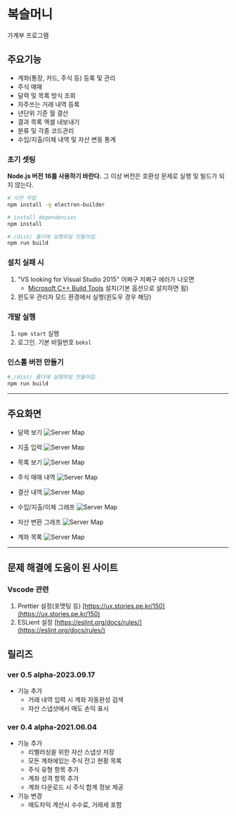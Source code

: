 # 복슬머니

가계부 프로그램

## 주요기능
* 계좌(통장, 카드, 주식 등) 등록 및 관리
* 주식 매매
* 달력 및 목록 방식 조회
* 자주쓰는 거래 내역 등록
* 년단위 기준 월 결산
* 결과 목록 엑셀 내보내기
* 분류 및 각종 코드관리
* 수입/지출/이체 내역 및 자산 변동 통계

### 초기 셋팅

**Node.js 버전 16를 사용하기 바란다.** 그 이상 버전은 호환성 문제로 실행 및 빌드가 되지 않는다.

```bash
# 사전 작업
npm install -g electron-builder

# install dependencies
npm install

#./dist/ 폴더에 실행파일 만들어짐.
npm run build
```

### 설치 실패 시
1. "VS looking for Visual Studio 2015" 어쩌구 저쩌구 에러가 나오면
   - [Microsoft C++ Build Tools](https://visualstudio.microsoft.com/ko/visual-cpp-build-tools/) 설치(기본 옵션으로 설치하면 됨)
2. 윈도우 관리자 모드 환경에서 실행(윈도우 경우 해당)

### 개발 실행
1. `npm start` 실행
1. 로그인. 기본 비밀번호 `boksl`

### 인스톨 버전 만들기

```bash
#./dist/ 폴더에 실행파일 만들어짐.
npm run build
```

---
## 주요화면
* 달력 보기
![Server Map](readme/pic1.png)

* 지출 입력
![Server Map](readme/pic2.png)

* 목록 보기
![Server Map](readme/pic3.png)

* 주식 매매 내역
![Server Map](readme/pic4.png)

* 결산 내역
![Server Map](readme/pic5.png)

* 수입/지출/이체 그래프
![Server Map](readme/pic6.png)

* 자산 변환 그래프
![Server Map](readme/pic7.png)

* 계좌 목록
![Server Map](readme/pic8.png)

---

## 문제 해결에 도움이 된 사이트

### Vscode 관련

1. Prettier 설정(포맷팅 등) [https://ux.stories.pe.kr/150](https://ux.stories.pe.kr/150)
1. ESLient 설정 [https://eslint.org/docs/rules/](https://eslint.org/docs/rules/)

## 릴리즈
### ver 0.5 alpha-2023.09.17
- 기능 추가
  - 거래 내역 입력 시 계좌 자동완성 검색
  - 자산 스냅샷에서 매도 손익 표시
### ver 0.4 alpha-2021.06.04
- 기능 추가
  - 리벨러싱을 위한 자산 스냅샷 저장
  - 모든 계좌에있는 주식 잔고 현황 목록
  - 주식 유형 항목 추가
  - 계좌 성격 항목 추가
  - 계좌 다운로드 시 주식 합계 정보 제공
- 기능 변경
  - 매도차익 계산시 수수료, 거래세 포함
